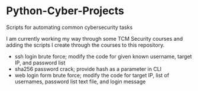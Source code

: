 # Python-Cyber-Projects
Scripts for automating common cybersecurity tasks

I am currently working my way through some TCM Security courses and adding the scripts I create through the courses to this repository.

- ssh login brute force; modify the code for given known username, target IP, and password list
- sha256 password crack; provide hash as a parameter in CLI
- web login form brute force; modify the code for target IP, list of usernames, password list text file, and login message